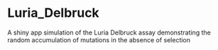 # Luria_Delbruck
A shiny app simulation of the Luria Delbruck assay demonstrating the random accumulation of mutations in the absence of selection
